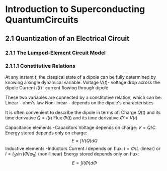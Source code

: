 # Introduction to Superconducting QuantumCircuits

## 2.1 Quantization of an Electrical Circuit
### 2.1.1 The Lumped-Element Circuit Model

### 2.1.1.1 Constitutive Relations
At any instant $t$, the classical state of a dipole can be fully determined by knowing a single dynamical variable. 
Voltage $V(t)$- voltage drop across the dipole
Current $I(t)$- current flowing through dipole

These two variables are connected by a constitutive relation, which can be:
Linear - ohm's law
Non-linear - depends on the dipole's characteristics

It is often convenient to describe the dipole in terms of:
	Charge $Q(t)$ and its time derivative $\dot Q = I(t)$ 
	Flux $\Phi(t)$ and its time derivative $\dot \Phi = V(t)$ 

Capacitance elements -Capacitors
Voltage depends on charge: $V=Q/C$
Energy stored depends only on charge: $$E = \int V(Q)dQ$$
Inductive elements -Inductors
Current $i$ depends on flux: $I = \Phi/L$ (linear) or $I = I_0\sin(\Phi/\varphi_0)$ (non-linear)
Energy stored depends only on flux: $$ E = \int I(\Phi)d\Phi$$ 